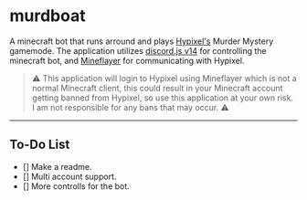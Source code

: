 # murdboat

A minecraft bot that runs arround and plays [Hypixel's](https://hypixel.net) Murder Mystery gamemode. The application utilizes [discord.js v14](https://github.com/discordjs/discord.js) for controlling the minecraft bot, and [Mineflayer](https://github.com/PrismarineJS/mineflayer) for communicating with Hypixel.

> ⚠️ This application will login to Hypixel using Mineflayer which is not a normal Minecraft client, this could result in your Minecraft account getting banned from Hypixel, so use this application at your own risk. I am not responsible for any bans that may occur. ⚠️

<hr>

## To-Do List

- [] Make a readme.
- [] Multi account support.
- [] More controlls for the bot.